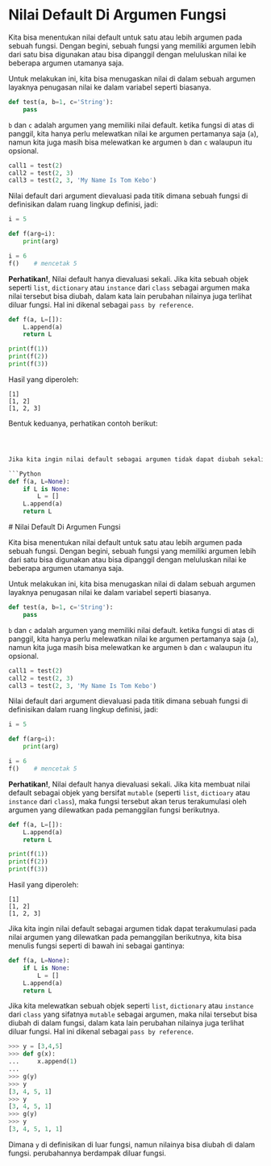 # Nilai Default Di Argumen Fungsi

Kita bisa menentukan nilai default untuk satu atau lebih argumen pada sebuah fungsi. Dengan begini, sebuah fungsi yang memiliki argumen lebih dari satu bisa digunakan atau bisa dipanggil dengan meluluskan nilai ke beberapa argumen utamanya saja.

Untuk melakukan ini, kita bisa menugaskan nilai di dalam sebuah argumen layaknya penugasan nilai ke dalam variabel seperti biasanya.


```Python
def test(a, b=1, c='String'):
    pass

```

`b` dan `c` adalah argumen yang memiliki nilai default. ketika fungsi di atas di panggil, kita hanya perlu melewatkan nilai ke argumen pertamanya saja (`a`), namun kita juga masih bisa melewatkan ke argumen `b` dan `c` walaupun itu opsional.

```Python
call1 = test(2)
call2 = test(2, 3)
call3 = test(2, 3, 'My Name Is Tom Kebo')
```
Nilai default dari argument dievaluasi pada titik dimana sebuah fungsi di definisikan dalam ruang lingkup definisi, jadi:

```Python
i = 5

def f(arg=i):
    print(arg)

i = 6
f()    # mencetak 5
```

**Perhatikan!**, Nilai default hanya dievaluasi sekali. Jika kita sebuah objek seperti `list`, `dictionary` atau `instance` dari `class` sebagai argumen maka nilai tersebut bisa diubah, dalam kata lain perubahan nilainya juga terlihat diluar fungsi. Hal ini dikenal sebagai `pass by reference`.

```Python
def f(a, L=[]):
    L.append(a)
    return L

print(f(1))
print(f(2))
print(f(3))
```

Hasil yang diperoleh:

```
[1]
[1, 2]
[1, 2, 3]
```
Bentuk keduanya, perhatikan contoh berikut:

```Python



Jika kita ingin nilai default sebagai argumen tidak dapat diubah sekalipun kita melewatkan objek ke dalamnya (fungsi), kita bisa menulis fungsi seperti di bawah ini sebagai gantinya:

```Python
def f(a, L=None):
    if L is None:
        L = []
    L.append(a)
    return L
```


[]()# Nilai Default Di Argumen Fungsi

Kita bisa menentukan nilai default untuk satu atau lebih argumen pada sebuah fungsi. Dengan begini, sebuah fungsi yang memiliki argumen lebih dari satu bisa digunakan atau bisa dipanggil dengan meluluskan nilai ke beberapa argumen utamanya saja.

Untuk melakukan ini, kita bisa menugaskan nilai di dalam sebuah argumen layaknya penugasan nilai ke dalam variabel seperti biasanya.


```Python
def test(a, b=1, c='String'):
    pass

```

`b` dan `c` adalah argumen yang memiliki nilai default. ketika fungsi di atas di panggil, kita hanya perlu melewatkan nilai ke argumen pertamanya saja (`a`), namun kita juga masih bisa melewatkan ke argumen `b` dan `c` walaupun itu opsional.

```Python
call1 = test(2)
call2 = test(2, 3)
call3 = test(2, 3, 'My Name Is Tom Kebo')
```
Nilai default dari argument dievaluasi pada titik dimana sebuah fungsi di definisikan dalam ruang lingkup definisi, jadi:

```Python
i = 5

def f(arg=i):
    print(arg)

i = 6
f()    # mencetak 5
```

**Perhatikan!**, Nilai default hanya dievaluasi sekali. Jika kita membuat nilai default sebagai objek yang bersifat `mutable` (seperti `list`, `dictioary` atau `instance` dari `class`), maka fungsi tersebut akan terus terakumulasi oleh argumen yang dilewatkan pada pemanggilan fungsi berikutnya.

```Python
def f(a, L=[]):
    L.append(a)
    return L

print(f(1))
print(f(2))
print(f(3))
```

Hasil yang diperoleh:

```
[1]
[1, 2]
[1, 2, 3]
```

Jika kita ingin nilai default sebagai argumen tidak dapat terakumulasi pada nilai argumen yang dilewatkan pada pemanggilan berikutnya, kita bisa menulis fungsi seperti di bawah ini sebagai gantinya:

```Python
def f(a, L=None):
    if L is None:
        L = []
    L.append(a)
    return L
```

Jika kita melewatkan sebuah objek seperti `list`, `dictionary` atau `instance` dari `class` yang sifatnya `mutable` sebagai argumen, maka nilai tersebut bisa diubah di dalam fungsi, dalam kata lain perubahan nilainya juga terlihat diluar fungsi. Hal ini dikenal sebagai `pass by reference`.

```Python
>>> y = [3,4,5]
>>> def g(x):
...     x.append(1)
... 
>>> g(y)
>>> y
[3, 4, 5, 1]
>>> y
[3, 4, 5, 1]
>>> g(y)
>>> y
[3, 4, 5, 1, 1]
```
Dimana `y` di definisikan di luar fungsi, namun nilainya bisa diubah di dalam fungsi. perubahannya berdampak diluar fungsi.




